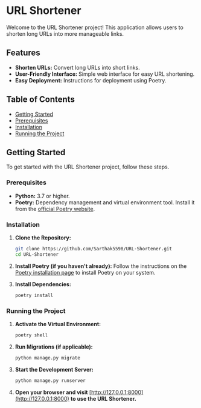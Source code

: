 # URL Shortener

Welcome to the URL Shortener project! This application allows users to shorten long URLs into more manageable links.

## Features
- **Shorten URLs:** Convert long URLs into short links.
- **User-Friendly Interface:** Simple web interface for easy URL shortening.
- **Easy Deployment:** Instructions for deployment using Poetry.

## Table of Contents
- [Getting Started](#getting-started)
- [Prerequisites](#prerequisites)
- [Installation](#installation)
- [Running the Project](#running-the-project)

## Getting Started

To get started with the URL Shortener project, follow these steps.

### Prerequisites
- **Python:** 3.7 or higher.
- **Poetry:** Dependency management and virtual environment tool. Install it from the [official Poetry website](https://python-poetry.org/docs/#installation).

### Installation

1. **Clone the Repository:**
    ```bash
    git clone https://github.com/Sarthak5598/URL-Shortener.git
    cd URL-Shortener
    ```

2. **Install Poetry (if you haven't already):**
   Follow the instructions on the [Poetry installation page](https://python-poetry.org/docs/#installation) to install Poetry on your system.

3. **Install Dependencies:**
    ```bash
    poetry install
    ```

### Running the Project

1. **Activate the Virtual Environment:**
    ```bash
    poetry shell
    ```

2. **Run Migrations (if applicable):**
    ```bash
    python manage.py migrate
    ```

3. **Start the Development Server:**
    ```bash
    python manage.py runserver
    ```

4. **Open your browser and visit** [http://127.0.0.1:8000](http://127.0.0.1:8000) **to use the URL Shortener.**
